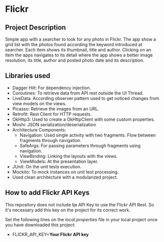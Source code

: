 # Flickr

## Project Description
Simple app with a searcher to look for any photo in Flickr. The app show a grid list with the photos found according the keyword introduced at searcher. Each item shows its thumbnail, title and author. Clicking on an item the apps navigates to its detail where the app shows a better image resolution, its title, author and posted photo date and its description.

## Libraries used
- Dagger Hilt: For dependency injection.
- Coroutines: To retrieve data from API rest outside the UI Thread.
- LiveData: According observer pattern used to get noticed changes from view models on the views.
- Picasso: Retrieve the images from an URL.
- Retrofit: Rest Client for HTTP requests.
- OkHttp3: Used to create a OkHttpClient with some custom properties.
- Moshi: JSON serialization/deserialization
- Architecture Components:
  - Navigation: Used single activity with two fragments. Flow between fragments through navigation.
  - SafeArgs: For passing parameters through fragments using navigation.
  - ViewBinding: Linking the layouts with the views.
  - ViewModels: At the presentation layer.
- JUnit: On the unit tests execution.
- Mockito: To mock instances on unit test processing.
- Used clean architecture with a modularized project.

## How to add Flickr API Keys
This repository does not include tje API Key to use the Flickr API Rest. So it's necessary add this key on the project for its correct work.

Set the following lines on the *local.properties* file in your local project once you have downloaded this project:
- FLICKR_API_KEY=**Your Flickr API key**
